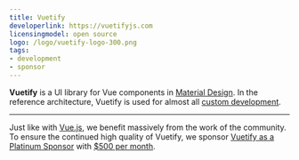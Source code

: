 ```yaml
---
title: Vuetify
developerlink: https://vuetifyjs.com
licensingmodel: open source
logo: /logo/vuetify-logo-300.png
tags:
- development
- sponsor
---
```

__Vuetify__ is a UI library for Vue components in [Material Design](https://m3.material.io).
In the reference architecture, Vuetify is used for almost all [custom development](../publish).

---

Just like with [Vue.js](./vue.js.html), we benefit massively from the work of the community.
To ensure the continued high quality of Vuetify, we sponsor [Vuetify as a Platinum Sponsor](https://vuetifyjs.com/en/introduction/sponsors-and-backers/#platinum) with [$500 per month](https://www.muenchen-transparent.de/dokumente/7347900).
